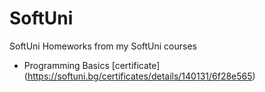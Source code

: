 # SoftUni
SoftUni Homeworks from my SoftUni courses
- Programming Basics [certificate] (https://softuni.bg/certificates/details/140131/6f28e565)
